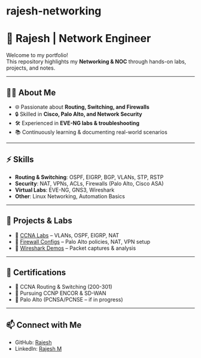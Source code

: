 # rajesh-networking
# 🚀 Rajesh | Network Engineer

Welcome to my portfolio!  
This repository highlights my **Networking & NOC** through hands-on labs, projects, and notes.

---

## 🧑‍💻 About Me
- 🌐 Passionate about **Routing, Switching, and Firewalls**  
- 🔒 Skilled in **Cisco, Palo Alto, and Network Security**  
- 🛠️ Experienced in **EVE-NG labs & troubleshooting**  
- 📚 Continuously learning & documenting real-world scenarios  

---

## ⚡ Skills
- **Routing & Switching**: OSPF, EIGRP, BGP, VLANs, STP, RSTP  
- **Security**: NAT, VPNs, ACLs, Firewalls (Palo Alto, Cisco ASA)  
- **Virtual Labs**: EVE-NG, GNS3, Wireshark  
- **Other**: Linux Networking, Automation Basics  

---

## 📂 Projects & Labs
- 🔹 [CCNA Labs](#) – VLANs, OSPF, EIGRP, NAT  
- 🔹 [Firewall Configs](#) – Palo Alto policies, NAT, VPN setup  
- 🔹 [Wireshark Demos](#) – Packet captures & analysis  

---

## 📜 Certifications
- 🏅 CCNA Routing & Switching (200-301)
- 🏅 Pursuing CCNP ENCOR & SD-WAN
- 🏅 Palo Alto (PCNSA/PCNSE – if in progress)  

---

## 📫 Connect with Me
- GitHub: [Rajesh](https://github.com/rajesh-networking)  
- LinkedIn: [Rajesh M](https://www.linkedin.com/in/rajesh-m-715a71aa/)  
